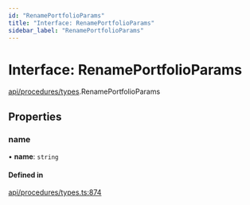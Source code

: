 ```yaml
---
id: "RenamePortfolioParams"
title: "Interface: RenamePortfolioParams"
sidebar_label: "RenamePortfolioParams"
---
```


# Interface: RenamePortfolioParams

[api/procedures/types](../../../../../modules/API/Procedures/Types/Types.md).RenamePortfolioParams

## Properties

### name

• **name**: `string`

#### Defined in

[api/procedures/types.ts:874](https://github.com/PolymeshAssociation/polymesh-sdk/blob/15be87e8/src/api/procedures/types.ts#L874)

